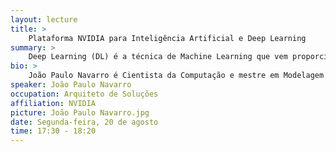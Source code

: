 ```yaml
---
layout: lecture
title: >
    Plataforma NVIDIA para Inteligência Artificial e Deep Learning
summary: >
    Deep Learning (DL) é a técnica de Machine Learning que vem proporcionando avanços surpreendentes nos mais variados fluxos de trabalho da indústria e academia. A Inteligência Artificial moderna é a 4ª revolução industrial e a plataforma da NVIDIA fornece poder computacional para os mais complexos algoritmos de DL. A nova arquitetura de GPUs Volta, juntamente com o CUDA 9 e os SDKs da NVIDIA, foram aprimorados para incluir algoritmos especializados e altamente otimizados para extrair o máximo potencial das placas de vídeo no treinamento de algoritmos de DL, utilizados nos mais importantes frameworks da atualidade (TensorFlow, Caffe, Torch, etc). Veremos aplicações dos algoritmos de DL em diversas áreas do conhecimento, como Visão Computacional, Carros Autônomos e Robótica!
bio: >
    João Paulo Navarro é Cientista da Computação e mestre em Modelagem Computacional (UFJF), tendo dedicado boa parte de sua carreira desenvolvendo projetos de computação científica, simulação física e machine learning. Possui vasta experiência no desenvolvimento de algoritmos e técnicas de visualização voltadas ao processamento geofísico. Hoje, na NVIDIA, é Arquiteto de Soluções com foco em computação de alto-desempenho e Deep Learning.
speaker: João Paulo Navarro
occupation: Arquiteto de Soluções
affiliation: NVIDIA
picture: João Paulo Navarro.jpg
date: Segunda-feira, 20 de agosto
time: 17:30 - 18:20
---
```

